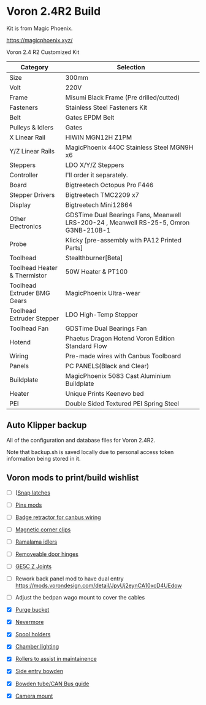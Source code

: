 # Voron 2.4R2 Build

Kit is from Magic Phoenix.

https://magicphoenix.xyz/

Voron 2.4 R2 Customized Kit

| Category  | Selection  |
| ------------- | ------------- |
| Size | 300mm |
| Volt | 220V |
| Frame | Misumi Black Frame (Pre drilled/cutted) |
| Fasteners | Stainless Steel Fasteners Kit |
| Belt | Gates EPDM Belt |
| Pulleys & Idlers | Gates |
| X Linear Rail | HIWIN MGN12H Z1PM |
| Y/Z Linear Rails | MagicPhoenix 440C Stainless Steel MGN9H x6 |
| Steppers | LDO X/Y/Z Steppers |
| Controller | I'll order it separately. |
| Board | Bigtreetech Octopus Pro F446 |
| Stepper Drivers | Bigtreetech TMC2209 x7 |
| Display | Bigtreetech Mini12864 |
| Other Electronics | GDSTime Dual Bearings Fans, Meanwell LRS-200-24 , Meanwell RS-25-5, Omron G3NB-210B-1 |
| Probe | Klicky [pre-assembly with PA12 Printed Parts] |
| Toolhead | Stealthburner[Beta] |
| Toolhead Heater & Thermistor | 50W Heater & PT100 |
| Toolhead Extruder BMG Gears | MagicPhoenix Ultra-wear |
| Toolhead Extruder Stepper | LDO High-Temp Stepper |
| Toolhead Fan | GDSTime Dual Bearings Fan |
| Hotend | Phaetus Dragon Hotend Voron Edition Standard Flow |
| Wiring | Pre-made wires with Canbus Toolboard  |
| Panels | PC PANELS(Black and Clear) |
| Buildplate | MagicPhoenix 5083 Cast Aluminium Buildplate |
| Heater | Unique Prints Keenevo bed |
| PEI | Double Sided Textured PEI Spring Steel |

## Auto Klipper backup

All of the configuration and database files for Voron 2.4R2.

Note that backup.sh is saved locally due to personal access token information being stored in it.

## Voron mods to print/build wishlist

- [ ] [[Snap latches](https://github.com/VoronDesign/VoronUsers/tree/master/printer_mods/richardjm/snap-latch-2020)
- [ ] [Pins mods](https://github.com/VoronDesign/VoronUsers/tree/master/printer_mods/hartk1213/Voron2.4_Trident_Pins_Mod)
- [ ] [Badge retractor for canbus wiring](https://github.com/VoronDesign/VoronUsers/tree/master/printer_mods/Ellis/Badge_Retractor_Mount)
- [ ] [Magnetic corner clips](https://github.com/VoronDesign/VoronUsers/tree/master/printer_mods/bobbleheed/Magnetic_Panels)
- [ ] [Ramalama idlers](https://github.com/Ramalama2/Voron-2-Mods/tree/main/Front_Idlers)
- [ ] [Removeable door hinges](https://github.com/VoronDesign/VoronUsers/tree/master/printer_mods/ElPoPo/RemovableDoors)
- [ ] [GE5C Z Joints](https://github.com/VoronDesign/VoronUsers/tree/master/printer_mods/hartk1213/Voron2.4_GE5C)

- [ ] Rework back panel mod to have dual entry https://mods.vorondesign.com/detail/JpyUj2eynCA10xcD4UEdow
- [ ] Adjust the bedpan wago mount to cover the cables

- [x] [Purge bucket](https://github.com/midnite3dp/voron-bedpan)
- [x] [Nevermore](https://github.com/nevermore3d/Nevermore_Micro)
- [x] [Spool holders](https://mods.vorondesign.com/detail/VjlccbeeOuH5iax4AFHA)
- [x] [Chamber lighting](https://github.com/VoronDesign/Voron-Hardware/tree/master/Daylight/Daylight_on_a_stick)
- [x] [Rollers to assist in maintainence](https://github.com/VoronDesign/VoronUsers/tree/master/printer_mods/RockNLol/RockNRoll)
- [x] [Side entry bowden](https://github.com/VoronDesign/VoronUsers/tree/master/printer_mods/120decibell/exhaust_housing_side_entry)
- [x] [Bowden tube/CAN Bus guide](https://github.com/VoronDesign/VoronUsers/tree/master/printer_mods/Galvanic/Bowden_Tube_Guide)
- [x] [Camera mount](https://github.com/VoronDesign/VoronUsers/tree/master/printer_mods/Fiction/C270_mount)
